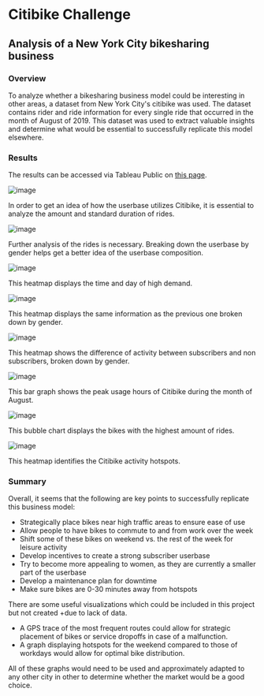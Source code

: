# Citibike Challenge

## Analysis of a New York City bikesharing business

### Overview

To analyze whether a bikesharing business model could be interesting in other areas, a dataset from New York City's citibike was used. The dataset contains rider and ride information for every single ride that occurred in the month of August of 2019. This dataset was used to extract valuable insights and determine what would be essential to successfully replicate this model elsewhere.

### Results

The results can be accessed via Tableau Public on [this page](https://public.tableau.com/shared/CB8J8X9KC?:display_count=n&:origin=viz_share_link).

![image](https://user-images.githubusercontent.com/76575162/127799863-36d890eb-f109-41ea-be97-c72b851fdee0.png)

In order to get an idea of how the userbase utilizes Citibike, it is essential to analyze the amount and standard duration of rides.

![image](https://user-images.githubusercontent.com/76575162/127799881-1c8fc74a-7b26-4c4b-8891-c4e10da60eae.png)

Further analysis of the rides is necessary. Breaking down the userbase by gender helps get a better idea of the userbase composition.

![image](https://user-images.githubusercontent.com/76575162/127800187-09334c99-fc12-47f8-a69d-56f716ebdb9f.png)

This heatmap displays the time and day of high demand.

![image](https://user-images.githubusercontent.com/76575162/127799911-0123cc49-9822-4d08-8884-0367328cc55b.png)

This heatmap displays the same information as the previous one broken down by gender.

![image](https://user-images.githubusercontent.com/76575162/127799932-9836c637-9841-4bf4-9918-bcac410f88b8.png)

This heatmap shows the difference of activity between subscribers and non subscribers, broken down by gender.

![image](https://user-images.githubusercontent.com/76575162/127799944-5888e65d-86d9-4b47-9eee-5eb6c1d8d7c7.png)

This bar graph shows the peak usage hours of Citibike during the month of August.

![image](https://user-images.githubusercontent.com/76575162/127799966-6e6daf0a-51fb-41d0-9bba-5ddd770992a2.png)

This bubble chart displays the bikes with the highest amount of rides.

![image](https://user-images.githubusercontent.com/76575162/127799992-c79b2c8e-29ab-4863-b445-c1d387fdd17c.png)

This heatmap identifies the Citibike activity hotspots.





### Summary

Overall, it seems that the following are key points to successfully replicate this business model:
- Strategically place bikes near high traffic areas to ensure ease of use
- Allow people to have bikes to commute to and from work over the week
- Shift some of these bikes on weekend vs. the rest of the week for leisure activity
- Develop incentives to create a strong subscriber userbase
- Try to become more appealing to women, as they are currently a smaller part of the userbase
- Develop a maintenance plan for downtime
- Make sure bikes are 0-30 minutes away from hotspots

There are some useful visualizations which could be included in this project but not created +due to lack of data.
- A GPS trace of the most frequent routes could allow for strategic placement of bikes or service dropoffs in case of a malfunction.
- A graph displaying hotspots for the weekend compared to those of workdays would allow for optimal bike distribution.

All of these graphs would need to be used and approximately adapted to any other city in other to determine whether the market would be a good choice.
